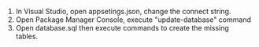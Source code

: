 1. In Visual Studio, open appsetings.json, change the connect string.
2. Open Package Manager Console, execute "update-database" command
2. Open database.sql then execute commands to create the missing tables.
